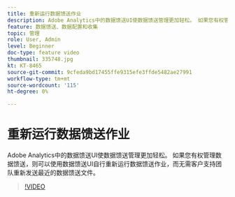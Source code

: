 ```yaml
---
title: 重新运行数据馈送作业
description: Adobe Analytics中的数据馈送UI使数据馈送管理更加轻松。 如果您有权管理数据馈送，则可以使用数据馈送UI自行重新运行数据馈送作业，而无需客户支持团队重新发送最近的数据馈送文件。
feature: 数据馈送、数据配置和收集
topic: 管理
role: User, Admin
level: Beginner
doc-type: feature video
thumbnail: 335748.jpg
kt: KT-8465
source-git-commit: 9cfeda9bd17455ffe9315efe3ffde5482ae27991
workflow-type: tm+mt
source-wordcount: '115'
ht-degree: 0%

---
```



# 重新运行数据馈送作业

Adobe Analytics中的数据馈送UI使数据馈送管理更加轻松。 如果您有权管理数据馈送，则可以使用数据馈送UI自行重新运行数据馈送作业，而无需客户支持团队重新发送最近的数据馈送文件。


>[!VIDEO](https://video.tv.adobe.com/v/335748/?quality=12&learn=on)
